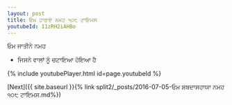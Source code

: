 ```yaml
---
layout: post
title: ਓਮ ਹਾਰਾਏ ਨਮਹ ੧੦੮ ਟਾਇਮਸ
youtubeId: 11zRH2iAHBo
---
```

 
 
 ਓਮ ਜਾਤੀਨੇ ਨਮਹ  
 
 -  ਜਿਸਨੇ ਵਾਲਾਂ ਨੂੰ ਚਟਾਇਆ ਹੋਇਆ ਹੈ 
 
  
 
  
 
 
 
 
 
 


{% include youtubePlayer.html id=page.youtubeId %}
 
[Next]({{ site.baseurl }}{% link  split2/_posts/2016-07-05-ਓਮ ਸ਼ਬਦਾਸਹਾਯਾ ਨਮਹ ੧੦੮ ਟਾਇਮਸ.md%})
 
